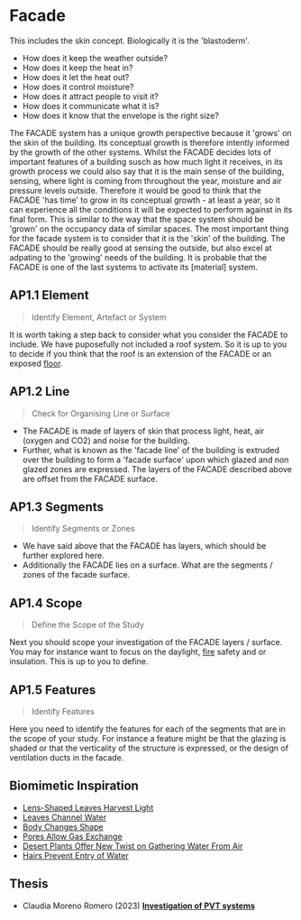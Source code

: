 # Facade

This includes the skin concept. Biologically it is the 'blastoderm'.
* How does it keep the weather outside?
* How does it keep the heat in?
* How does it let the heat out?
* How does it control moisture?
* How does it attract people to visit it?
* How does it communicate what it is?
* How does it know that the envelope is the right size?

The FACADE system has a unique growth perspective because it 'grows' on the skin of the building. Its conceptual growth is therefore intently informed by the growth of the other systems. Whilst the FACADE decides lots of important features of a building susch as how much light it receives, in its growth process we could also say that it is the main sense of the building, sensing, where light is coming from throughout the year, moisture and air pressure levels outside. Therefore it would be good to think that the FACADE 'has time' to grow in its conceptual growth - at least a year, so it can experience all the conditions it will be expected to perform against in its final form. This is similar to the way that the space system should be 'grown' on the occupancy data of similar spaces. The most important thing for the facade system is to consider that it is the 'skin' of the building. The FACADE should be really good at sensing the outside, but also excel at adpating to the 'growing' needs of the building. It is probable that the FACADE is one of the last systems to activate its [material] system.

## AP1.1 Element
> Identify Element, Artefact or System

It is worth taking a step back to consider what you consider the FACADE to include. We have puposefully not included a roof system. So it is up to you to decide if you think that the roof is an extension of the FACADE or an exposed [floor].

## AP1.2 Line
> Check for Organising Line or Surface

* The FACADE is made of layers of skin that process light, heat, air (oxygen and CO2) and noise for the building.
* Further, what is known as the 'facade line' of the building is extruded over the building to form a 'facade surface' upon which glazed and non glazed zones are expressed. The layers of the FACADE described above are offset from the FACADE surface.

## AP1.3 Segments
> Identify Segments or Zones

* We have said above that the FACADE has layers, which should be further explored here.
* Additionally the FACADE lies on a surface. What are the segments / zones of the facade surface.

## AP1.4 Scope
> Define the Scope of the Study

Next you should scope your investigation of the FACADE layers / surface. You may for instance want to focus on the daylight, [fire] safety and or insulation. This is up to you to define.

## AP1.5 Features
> Identify Features

Here you need to identify the features for each of the segments that are in the scope of your study. For instance a feature might be that the glazing is shaded or that the verticality of the structure is expressed, or the design of ventilation ducts in the facade. 

[site]: /Agile/Systems/Site
[floor]: /Agile/Systems/Floor
[Facade]: /Agile/Systems/Facade
[Core]: /Agile/Systems/Core
[Space]: /Agile/Systems/Space
[structure]: /Agile/Systems/Structure
[Services]: /Agile/Systems/Services
[fire]: /Agile/Systems/Fire
[materials]: /Agile/Systems/Materials
[Build]: /Agile/Systems/Build

## Biomimetic Inspiration
* [Lens-Shaped Leaves Harvest Light](https://asknature.org/strategy/crystals-draw-sunlight-into-plant/)
* [Leaves Channel Water](https://asknature.org/strategy/leaves-channel-water/)
* [Body Changes Shape](https://asknature.org/strategy/body-changes-shape/)
* [Pores Allow Gas Exchange](https://asknature.org/strategy/pores-allow-gas-exchange/)
* [Desert Plants Offer New Twist on Gathering Water From Air](https://asknature.org/strategy/leaves-gather-water/)
* [Hairs Prevent Entry of Water](https://asknature.org/strategy/hairs-prevent-entry-of-water/)

## Thesis
* Claudia Moreno Romero (2023) [**Investigation of PVT systems**](https://findit.dtu.dk/en/catalog/64ebe5ac0cdb922052ae2a72)
